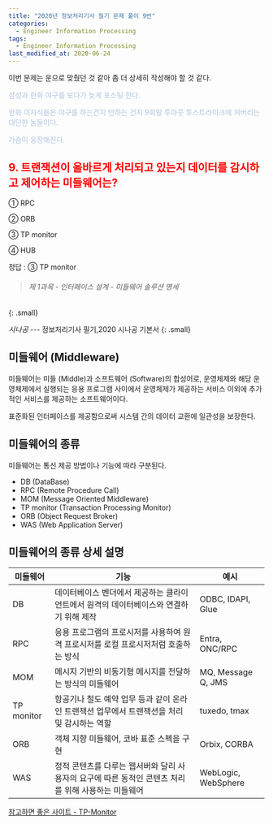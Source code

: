 ```yaml
---
title: "2020년 정보처리기사 필기 문제 풀이 9번"
categories:
  - Engineer Information Processing
tags: 
  - Engineer Information Processing
last_modified_at: 2020-06-24
---
```


이번 문제는 운으로 맞췄던 것 같아 좀 더 상세히 작성해야 할 것 같다.

<span style="color:lightsteelblue"> 삼성과 한화 야구를 보다가 늦게 포스팅 한다. </span>

<span style="color:lightsteelblue"> 한화 이자식들은 야구를 하는건지 안하는 건지 9회말 투아웃 투스트라이크에 져버리는 대단한 놈들이다. </span>

<span style="color:lightsteelblue"> 가슴이 웅장해진다. </span>

## <span style="color:red"> 9. 트랜잭션이 올바르게 처리되고 있는지 데이터를 감시하고 제어하는 미들웨어는? </span>

① RPC

② ORB

③ TP monitor

④ HUB

정답 : ③ TP monitor

> ###### 제 1과목 - 인터페이스 설계 - 미들웨어 솔루션 명세
{: .small}

<cite>시나공</cite> --- 정보처리기사 필기,2020 시나공 기본서
{: .small}

## 미들웨어 (Middleware)

미들웨어는 미들 (Middle)과 소프트웨어 (Software)의 합성어로, 운영체제와 해당 운영체제에서 실행되는 응용 프로그램 사이에서 운영체제가 제공하는 서비스 이외에 추가적인 서비스를 제공하는 소프트웨어이다.

표준화된 인터페이스를 제공함으로써 시스템 간의 데이터 교환에 일관성을 보장한다.

## 미들웨어의 종류

미들웨어는 통신 제공 방법이나 기능에 따라 구분된다.

  * DB (DataBase)
  * RPC (Remote Procedure Call)
  * MOM (Message Oriented Middleware)
  * TP monitor (Transaction Processing Monitor)
  * ORB (Object Request Broker)
  * WAS (Web Application Server)

## 미들웨어의 종류 상세 설명

| 미들웨어             | 기능                                                             | 예시 |
| ------------         | ------------------------------------------------------------------------------------- | ----------------- |
| DB    | 데이터베이스 벤더에서 제공하는 클라이언트에서 원격의 데이터베이스와 연결하기 위해 제작 | ODBC, IDAPI, Glue         |
| RPC    | 응용 프로그램의 프로시저를 사용하여 원격 프로시저를 로컬 프로시저처럼 호출하는 방식 | Entra, ONC/RPC          |
| MOM    | 메시지 기반의 비동기형 메시지를 전달하는 방식의 미들웨어 | MQ, Message Q, JMS         |
| TP monitor    | 항공기나 철도 예약 업무 등과 같이 온라인 트랜잭션 업무에서 트랜잭션을 처리 및 감시하는 역할 | tuxedo, tmax      |
| ORB    | 객체 지향 미들웨어, 코바 표준 스펙을 구현 | Orbix, CORBA     |
| WAS    | 정적 콘텐츠를 다루는 웹서버와 달리 사용자의 요구에 따른 동적인 콘텐츠 처리를 위해 사용하는 미들웨어 | WebLogic, WebSphere       |


[참고하면 좋은 사이트 - TP-Monitor](https://technet.tmaxsoft.com/upload/download/online/tmax/pver-20140117-000058/getting-started/ch01.html)





 

